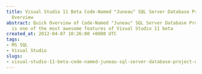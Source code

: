 ```yaml
---
title: Visual Studio 11 Beta Code-Named "Juneau" SQL Server Database Project - Quick
  Overview
abstract: Quick Overview of Code-Named "Juneau" SQL Server Database Project which
  is one of the most awesome features of Visual Studio 11 beta
created_at: 2012-04-07 10:26:00 +0000 UTC
tags:
- MS SQL
- Visual Studio
slugs:
- visual-studio-11-beta-code-named-juneau-sql-server-database-project-quick-overview
---
```

